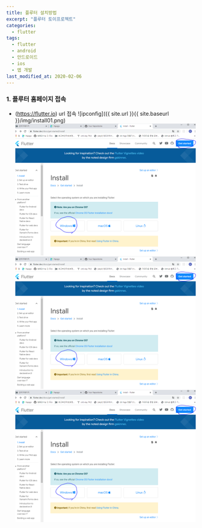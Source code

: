 ```yaml
---
title: 플루터 설치방법
excerpt: "플루터 토이프로젝트"
categories:
  - flutter
tags:
  - flutter
  - android
  - 안드로이드
  - ios
  - 앱 개발
last_modified_at: 2020-02-06
---
```

### 1. 플루터 홈페이지 접속
- (<https://flutter.io>) url 접속
![ipconfig]({{ site.url }}{{ site.baseurl }}/img/install01.png)
![안떠](./img/install01.PNG)
![ipconfig 결과](img/install01.PNG)
![ipconfig 결과](./img/install01.PNG)